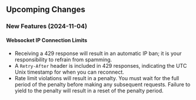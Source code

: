 ## Upcomping Changes

### New Features (2024-11-04)
#### Websocket IP Connection Limits
- Receiving a 429 response will result in an automatic IP ban; it is your responsibility to refrain from spamming.
- A `Retry-After` header is included in 429 responses, indicating the UTC Unix timestamp for when you can reconnect.
- Rate limit violations will result in a penalty. You must wait for the full period of the penalty before making any subsequent requests. Failure to yield to the penalty will result in a reset of the penalty period.
